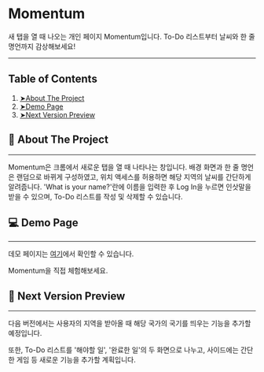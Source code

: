 Momentum
=========================================
새 탭을 열 때 나오는 개인 페이지 Momentum입니다. To-Do 리스트부터 날씨와 한 줄 명언까지 감상해보세요!

-----------------------------------------

Table of Contents
-----------------------------------------

1. [➤About The Project](#about-the-project)
2. [➤Demo Page](#demo-page)
3. [➤Next Version Preview](#next-version-preview)


## 📝 About The Project
-----------------------------------------
Momentum은 크롬에서 새로운 탭을 열 때 나타나는 창입니다. 배경 화면과 한 줄 명언은 랜덤으로 바뀌게 구성하였고, 위치 액세스를 허용하면 해당 지역의 날씨를 간단하게 알려줍니다. 'What is your name?'란에 이름을 입력한 후 Log In을 누르면 인삿말을 받을 수 있으며, To-Do 리스트를 작성 및 삭제할 수 있습니다.


## 💻 Demo Page
-----------------------------------------
데모 페이지는 [여기](https://vilin0x6.github.io/momentum)에서 확인할 수 있습니다.

Momentum을 직접 체험해보세요.


## 💭 Next Version Preview
-----------------------------------------
다음 버전에서는 사용자의 지역을 받아올 때 해당 국가의 국기를 띄우는 기능을 추가할 예정입니다.

또한, To-Do 리스트를 '해야할 일', '완료한 일'의 두 화면으로 나누고, 사이드에는 간단한 게임 등 새로운 기능을 추가할 계획입니다.